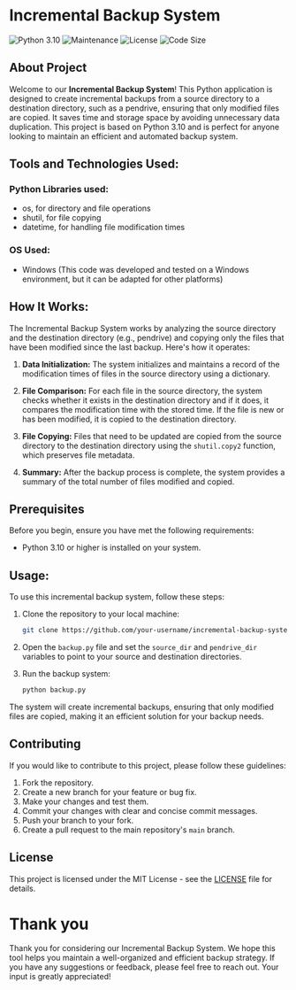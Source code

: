 # Incremental Backup System

<!---[comment]: <>(![Incremental Backup System](https://github.com/your-username/incremental-backup-system/assets/your-image.png)) --->
![Python 3.10](https://img.shields.io/badge/Python-3.10-blue) ![Maintenance](https://img.shields.io/badge/Maintained-Yes-brightgreen) ![License](https://img.shields.io/badge/License-MIT-red) ![Code Size](https://img.shields.io/github/languages/code-size/ddhruv-iot/incremental-backup-system?style=flat&label=Code%20Size&color=yellow)




## About Project

Welcome to our **Incremental Backup System**! This Python application is designed to create incremental backups from a source directory to a destination directory, such as a pendrive, ensuring that only modified files are copied. It saves time and storage space by avoiding unnecessary data duplication. This project is based on Python 3.10 and is perfect for anyone looking to maintain an efficient and automated backup system.

## Tools and Technologies Used:

### Python Libraries used:
- os, for directory and file operations
- shutil, for file copying
- datetime, for handling file modification times

### OS Used:
- Windows (This code was developed and tested on a Windows environment, but it can be adapted for other platforms)

## How It Works:

The Incremental Backup System works by analyzing the source directory and the destination directory (e.g., pendrive) and copying only the files that have been modified since the last backup. Here's how it operates:

1. **Data Initialization:** The system initializes and maintains a record of the modification times of files in the source directory using a dictionary.

2. **File Comparison:** For each file in the source directory, the system checks whether it exists in the destination directory and if it does, it compares the modification time with the stored time. If the file is new or has been modified, it is copied to the destination directory.

3. **File Copying:** Files that need to be updated are copied from the source directory to the destination directory using the `shutil.copy2` function, which preserves file metadata.

4. **Summary:** After the backup process is complete, the system provides a summary of the total number of files modified and copied.


## Prerequisites

Before you begin, ensure you have met the following requirements:

- Python 3.10 or higher is installed on your system.

## Usage:

To use this incremental backup system, follow these steps:

1. Clone the repository to your local machine:

   ```bash
   git clone https://github.com/your-username/incremental-backup-system.git
   ```

2. Open the `backup.py` file and set the `source_dir` and `pendrive_dir` variables to point to your source and destination directories.

3. Run the backup system:

   ```bash
   python backup.py
   ```

The system will create incremental backups, ensuring that only modified files are copied, making it an efficient solution for your backup needs.

## Contributing

If you would like to contribute to this project, please follow these guidelines:

1. Fork the repository.
2. Create a new branch for your feature or bug fix.
3. Make your changes and test them.
4. Commit your changes with clear and concise commit messages.
5. Push your branch to your fork.
6. Create a pull request to the main repository's `main` branch.

## License

This project is licensed under the MIT License - see the [LICENSE](LICENSE) file for details.

# Thank you

Thank you for considering our Incremental Backup System. We hope this tool helps you maintain a well-organized and efficient backup strategy. If you have any suggestions or feedback, please feel free to reach out. Your input is greatly appreciated!
